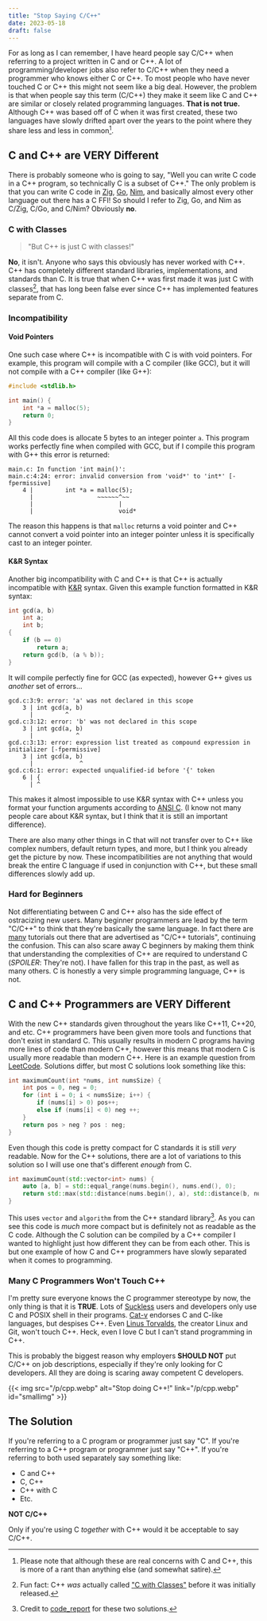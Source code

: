 ```yaml
---
title: "Stop Saying C/C++"
date: 2023-05-18
draft: false
---
```


For as long as I can remember, I have heard people say C/C++ when referring to
a project written in C and or C++. A lot of programming/developer jobs also
refer to C/C++ when they need a programmer who knows either C or C++. To most
people who have never touched C or C++ this might not seem like a big deal.
However, the problem is that when people say this term (C/C++) they make it
seem like C and C++ are similar or closely related programming languages.
**That is not true.** Although C++ was based off of C when it was first
created, these two languages have slowly drifted apart over the years to the
point where they share less and less in common[^1].

## C and C++ are VERY Different

There is probably someone who is going to say, "Well you can write C code in
a C++ program, so technically C is a subset of C++." The only problem is that
you can write C code in [Zig](https://ziglang.org/documentation/master/#C),
[Go](https://pkg.go.dev/cmd/cgo), [Nim](https://github.com/nim-lang/Nim/wiki/Nim-for-C-programmers),
and basically almost every other language out there has a C FFI! So should I refer to Zig,
Go, and Nim as C/Zig, C/Go, and C/Nim? Obviously **no**.

### C with Classes

> "But C++ is just C with classes!"

**No**, it isn't. Anyone who says this obviously has never worked with C++. C++ has
completely different standard libraries, implementations, and standards than C.
It is true that when C++ was first made it was just C with classes[^2], that has
long been false ever since C++ has implemented features separate from C.

### Incompatibility

#### Void Pointers

One such case where C++ is incompatible with C is with void pointers.
For example, this program will compile with a C compiler (like GCC), but it
will not compile with a C++ compiler (like G++):

``` c
#include <stdlib.h>

int main() {
	int *a = malloc(5);
	return 0;
}
```

All this code does is allocate 5 bytes to an integer pointer `a`. This program
works perfectly fine when compiled with GCC, but if I compile this program with
G++ this error is returned:

```
main.c: In function 'int main()':
main.c:4:24: error: invalid conversion from 'void*' to 'int*' [-fpermissive]
    4 |         int *a = malloc(5);
      |                  ~~~~~~^~~
      |                        |
      |                        void*
```

The reason this happens is that `malloc` returns a void pointer and C++ cannot
convert a void pointer into an integer pointer unless it is specifically cast
to an integer pointer.

#### K&R Syntax

Another big incompatibility with C and C++ is that C++ is actually incompatible
with [K&R](https://en.wikipedia.org/wiki/C_(programming_language)#K&R_C) syntax. Given this example function formatted in K&R syntax:

``` c
int gcd(a, b)
	int a;
	int b;
{
	if (b == 0)
		return a;
	return gcd(b, (a % b));
}
```

It will compile perfectly fine for GCC (as expected), however G++ gives us
*another* set of errors...

```
gcd.c:3:9: error: 'a' was not declared in this scope
    3 | int gcd(a, b)
      |         ^
gcd.c:3:12: error: 'b' was not declared in this scope
    3 | int gcd(a, b)
      |            ^
gcd.c:3:13: error: expression list treated as compound expression in initializer [-fpermissive]
    3 | int gcd(a, b)
      |             ^
gcd.c:6:1: error: expected unqualified-id before '{' token
    6 | {
      | ^
```

This makes it almost impossible to use K&R syntax with C++ unless you format
your function arguments according to [ANSI C](https://gist.github.com/nicholatian/2d9514feaf9a95e7561a433ac404b141).
(I know not many people care about K&R syntax, but I think that it is still an
important difference).

There are also many other things in C that will not transfer over to C++ like
complex numbers, default return types, and more, but
I think you already get the picture by now. These incompatibilities are not
anything that would break the entire C language if used in conjunction with
C++, but these small differences slowly add up.

### Hard for Beginners

Not differentiating between C and C++ also has the side effect of ostracizing new
users. Many beginner programmers are lead by the term "C/C++" to think that
they're basically the same language. In fact there are [many](https://medium.com/@yekayama/stop-making-c-c-tutorials-2fa9bc114488) tutorials out there
that are advertised as "C/C++ tutorials", continuing the confusion.
This can also scare away C beginners by making them think that understanding
the complexities of C++ are required to understand C (*SPOILER*: They're not).
I have fallen for this trap in the past, as well as many others.
C is honestly a very simple programming language, C++ is not.

## C and C++ Programmers are VERY Different

With the new C++ standards given throughout the years like C++11, C++20, and
etc. C++ programmers have been given more tools and functions that don't exist
in standard C. This usually results in modern C programs having more lines of
code than modern C++, however this means that modern C is usually more readable
than modern C++. Here is an example question from [LeetCode](https://leetcode.com/problems/maximum-count-of-positive-integer-and-negative-integer/).
Solutions differ, but most C solutions look something like this:

``` c
int maximumCount(int *nums, int numsSize) {
	int pos = 0, neg = 0;
	for (int i = 0; i < numsSize; i++) {
		if (nums[i] > 0) pos++;
		else if (nums[i] < 0) neg ++;
	}
	return pos > neg ? pos : neg;
}
```

Even though this code is pretty compact for C standards it is still *very*
readable. Now for the C++ solutions, there are a lot of variations to this
solution so I will use one that's different *enough* from C.

``` cpp
int maximumCount(std::vector<int> nums) {
	auto [a, b] = std::equal_range(nums.begin(), nums.end(), 0);
	return std::max(std::distance(nums.begin(), a), std::distance(b, nums.end()));
}
```

This uses `vector` and `algorithm` from the C++ standard library[^3].
As you can see this code is *much* more compact but is definitely not as
readable as the C code. Although the C solution can be compiled by a C++
compiler I wanted to highlight just how different they can be from each other.
This is but one example of how C and C++ programmers have slowly separated
when it comes to programming.

### Many C Programmers Won't Touch C++

I'm pretty sure everyone knows the C programmer stereotype by now, the only
thing is that it is **TRUE**.
Lots of [Suckless](https://suckless.org/) users and developers only use
C and POSIX shell in their programs. [Cat-v](https://harmful.cat-v.org/software/c++/) endorses
C and C-like languages, but despises C++. Even
[Linus Torvalds](https://lore.kernel.org/all/alpine.LFD.0.999.0709061839510.5626@evo.linux-foundation.org/),
the creator Linux and Git, won't touch C++.
Heck, even I love C but I can't stand programming in C++.

This is probably the biggest reason why employers **SHOULD NOT** put C/C++
on job descriptions, especially if they're only looking for C developers.
All they are doing is scaring away competent C developers.

{{< img src="/p/cpp.webp" alt="Stop doing C++!" link="/p/cpp.webp" id="smallimg" >}}

## The Solution

If you're referring to a C program or programmer just say "C".
If you're referring to a C++ program or programmer just say "C++".
If you're referring to both used separately say something like:

- C and C++
- C, C++
- C++ with C
- Etc.

**NOT C/C++**

Only if you're using C *together* with C++ would it be acceptable to
say C/C++.

[^1]: Please note that although these are real concerns with C and C++,
this is more of a rant than anything else (and somewhat satire).

[^2]: Fun fact: C++ *was* actually called ["C with Classes"](https://www.stroustrup.com/bs_faq.html#invention) before it was
initially released.

[^3]: Credit to [code_report](https://youtu.be/U6I-Kwj-AvY) for these two solutions.
